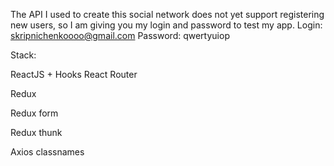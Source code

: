  The API I used to create this social network does not yet support registering new users, so I am giving you my login and password to test my app.
 Login: skripnichenkoooo@gmail.com
 Password: qwertyuiop


Stack:

 ReactJS + Hooks
 React Router

Redux

Redux form

Redux thunk

Axios
classnames
